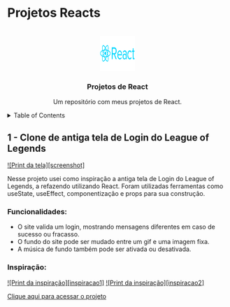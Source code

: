 # Projetos Reacts
<a name="readme-react-projects"></a>

<!-- PROJECT LOGO -->
<br />
<div align="center">
  <a href="https://github.com/othneildrew/Best-README-Template">
    <img src="/copyLogginScreen/public/react.png" alt="Logo" width="80" height="80">
  </a>

  <h3 align="center">Projetos de React</h3>

  <p align="center">
    Um repositório com meus projetos de React. 
    <br />
  </p>
</div>

<!-- TABLE OF CONTENTS -->
<details>
  <summary>Table of Contents</summary>
  <ol>
    <li>
      <a href="#1-clone-de-antiga-tela-de-login-do-league-of-legends">1 - Clone de antiga tela de Login do League of Legends</a>
    </li>
  </ol>
</details>

<!-- ABOUT THE PROJECT -->
## 1 - Clone de antiga tela de Login do League of Legends

[![Print da tela][screenshot]](/copyLogginScreen/public/screenshoot.png)

Nesse projeto usei como inspiração a antiga tela de Login do League of Legends, a refazendo utilizando React. Foram utilizadas ferramentas como useState, useEffect, componentização e props para sua construção.

### Funcionalidades:
- O site valida um login, mostrando mensagens diferentes em caso de sucesso ou fracasso.
- O fundo do site pode ser mudado entre um gif e uma imagem fixa.
- A música de fundo também pode ser ativada ou desativada.

### Inspiração: 
[![Print da inspiração][inspiracao1]](/copyLogginScreen/public/inspiracao.jpg)
[![Print da inspiração][inspiracao2]](/copyLogginScreen/public/inspiracao2.jpg)

<a href="./copyLogginScreen/">Clique aqui para acessar o projeto</a>



